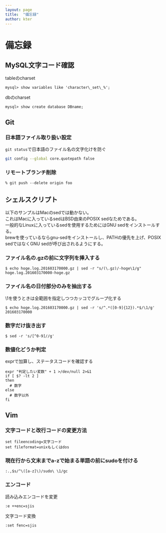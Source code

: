 ```yaml
---
layout: page
title:  "備忘録"
author: kter
---
```


# 備忘録

## MySQL文字コード確認

tableのcharset

~~~MySQL
mysql> show variables like 'character\_set\_%';
~~~

dbのcharset

~~~MySQL
mysql> show create database DBname;
~~~

## Git

### 日本語ファイル取り扱い設定

```git status```で日本語のファイル名の文字化けを防ぐ

~~~Bash
git config --global core.quotepath false
~~~

### リモートブランチ削除

```
% git push --delete origin foo
```

## シェルスクリプト

以下のサンプルはMacのsedでは動かない。<br />
これはMacに入っているsedはBSD由来のPOSIX sedなためである。<br />
一般的なLinuxに入っているsedを使用するためにはGNU sedをインストールする。<br />
brewを使っているならgnu-sedをインストールし、PATHの優先を上げ、POSIX sedではなくGNU sedが呼び出されるようにする。

### ファイル名の.gzの前に文字列を挿入する

```
$ echo hoge.log.201603170000.gz | sed -r "s/(\.gz)/-hoge\1/g"
hoge.log.201603170000-hoge.gz
```

### ファイル名の日付部分のみを抽出する

\1を使うときは全範囲を指定しつつカッコでグループ化する

```
$ echo hoge.log.201603170000.gz | sed -r 's/^.*([0-9]{12}).*$/\1/g'
201603170000
```

### 数字だけ抜き出す

```
$ sed -r 's/[^0-9]//g'
```

### 数値化どうか判定

exprで加算し、ステータスコードを確認する

```
expr "判定したい変数" + 1 >/dev/null 2>&1
if [ $? -lt 2 ]
then
  # 数字
else
  # 数字以外
fi
```

## Vim

### 文字コードと改行コードの変更方法

~~~
set fileencoding=文字コード
set fileformat=unixもしくはdos
~~~

### 現在行から文末までa-zで始まる単語の前にsudoを付ける

```
:.,$s/^\([a-z]\)/sudo\ \1/gc
```

### エンコード

読み込みエンコードを変更

```
:e ++enc=sjis
```

文字コード変換

```
:set fenc=sjis
```

